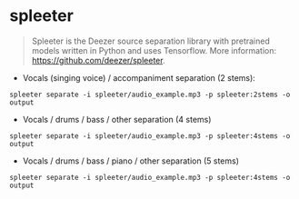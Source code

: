# spleeter

> Spleeter is the Deezer source separation library with pretrained models written in Python and uses Tensorflow.
> More information: <https://github.com/deezer/spleeter>.

- Vocals (singing voice) / accompaniment separation (2 stems):

`spleeter separate -i spleeter/audio_example.mp3 -p spleeter:2stems -o output`

- Vocals / drums / bass / other separation (4 stems)

`spleeter separate -i spleeter/audio_example.mp3 -p spleeter:4stems -o output`

- Vocals / drums / bass / piano / other separation (5 stems)

`spleeter separate -i spleeter/audio_example.mp3 -p spleeter:4stems -o output`
